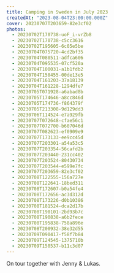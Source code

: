 ```yaml
---
title: Camping in Sweden in July 2023
createdAt: "2023-08-04T23:00:00.000Z"
cover: 20230707T203659-82e3cf02
photos:
  - 20230702T170738-uoF_i-vrZb8
  - 20230702T170738-c5cc3616
  - 20230702T195605-6c05e5be
  - 20230704T075720-4cd2bf35
  - 20230704T080511-adfca606
  - 20230704T095535-07cf520a
  - 20230704T100031-a1b1fdb2
  - 20230704T150455-00de13e5
  - 20230704T161203-37a18139
  - 20230704T161228-1294dfe7
  - 20230705T071928-a6abad8b
  - 20230705T174646-a8cc846d
  - 20230705T174736-f864379f
  - 20230705T213308-9d129dd3
  - 20230706T114524-e7a929fb
  - 20230707T072648-cfae56c1
  - 20230707T072700-b607046d
  - 20230707T082623-ef0909e9
  - 20230707T173133-ee9cc45d
  - 20230707T203301-a54a53c5
  - 20230707T203354-56cafd2b
  - 20230707T203440-231cc402
  - 20230707T203524-80430734
  - 20230707T203544-e599e7fc
  - 20230707T203659-82e3cf02
  - 20230708T122555-156a727e
  - 20230708T122641-18bed311
  - 20230708T172607-b0a54fe4
  - 20230708T172656-ac3d312d
  - 20230708T173226-d0b10386
  - 20230708T181524-dca2d17b
  - 20230708T190101-2bd93b7c
  - 20230708T190838-a6b2fece
  - 20230708T195838-758a896e
  - 20230708T200932-38e32d55
  - 20230709T090417-f58f7b84
  - 20230709T124545-1375710b
  - 20230709T150537-b11c3d07
---
```


On tour together with Jenny & Lukas.
